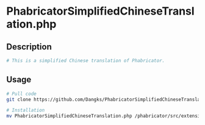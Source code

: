 # PhabricatorSimplifiedChineseTranslation.php


## Description
```bash
# This is a simplified Chinese translation of Phabricator.
```

## Usage
```bash
# Pull code
git clone https://github.com/Dangks/PhabricatorSimplifiedChineseTranslation.php.git  

# Installation
mv PhabricatorSimplifiedChineseTranslation.php /phabricator/src/extensions/
```
